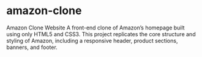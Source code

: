 # amazon-clone
Amazon Clone Website A front-end clone of Amazon’s homepage built using only HTML5 and CSS3. This project replicates the core structure and styling of Amazon, including a responsive header, product sections, banners, and footer. 
